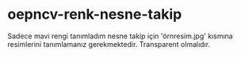 # oepncv-renk-nesne-takip
Sadece mavi rengi tanımladım nesne takip için 'örnresim.jpg' kısmına resimlerini tanımlamanız gerekmektedir. Transparent olmalıdır.
